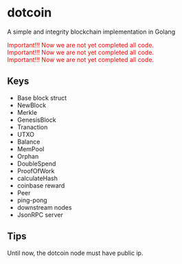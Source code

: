 # dotcoin
A simple and integrity blockchain implementation in Golang

<font color='red'>
Important!!! Now we are not yet completed all code.
<br>Important!!! Now we are not yet completed all code.
<br>Important!!! Now we are not yet completed all code.
</font>

## Keys
* Base block struct
* NewBlock 
* Merkle 
* GenesisBlock
* Tranaction 
* UTXO 
* Balance
* MemPool
* Orphan 
* DoubleSpend
* ProofOfWork 
* calculateHash
* coinbase reward
* Peer
* ping-pong
* downstream nodes
* JsonRPC server

## Tips
Until now, the dotcoin node must have public ip.
